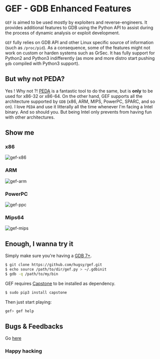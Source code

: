 # GEF - GDB Enhanced Features

`GEF` is aimed to be used mostly by exploiters and reverse-engineers. It
provides additional features to GDB using the Python API to assist during the
process of dynamic analysis or exploit development.

`GEF` fully relies on GDB API and other Linux specific source of information
(such as `/proc/pid`). As a consequence, some of the features might not work on
custom or harden systems such as GrSec.
It has fully support for Python2 and Python3 indifferently (as more and more
distro start pushing `gdb` compiled with Python3 support).


## But why not PEDA?
Yes ! Why not ?! [PEDA](https://github.com/longld/peda) is a fantastic tool to
do the same, but is **only** to be used for x86-32 or x86-64. On the other hand,
GEF supports all the architecture supported by `GDB` (x86, ARM, MIPS, PowerPC,
SPARC, and so on).
I love `PEDA` and use it litterally all the time whenever I'm facing a Intel
binary. And so should you. But being Intel only prevents from having fun with
other architectures.


## Show me

### x86
![gef-x86](https://pbs.twimg.com/media/BvdRAJKIUAA8R6_.png:large)

### ARM
![gef-arm](https://pbs.twimg.com/media/CA_y-xEU0AAroF3.png:large)

### PowerPC
![gef-ppc](https://i.imgur.com/IN6x6lw.png)

### Mips64
![gef-mips](https://i.imgur.com/WTXutso.png)


## Enough, I wanna try it

Simply make sure you're having a [GDB 7+](https://www.gnu.org/s/gdb).
``` bash
$ git clone https://github.com/hugsy/gef.git
$ echo source /path/to/dir/gef.py > ~/.gdbinit
$ gdb -q /path/to/my/bin
```

GEF requires [Capstone](http://capstone-engine.org) to be installed as dependency.

```bash
$ sudo pip3 install capstone
```

Then just start playing:
```bash
gef> gef help
```

## Bugs & Feedbacks

Go [here](https://github.com/hugsy/gef/issues)

### Happy hacking

